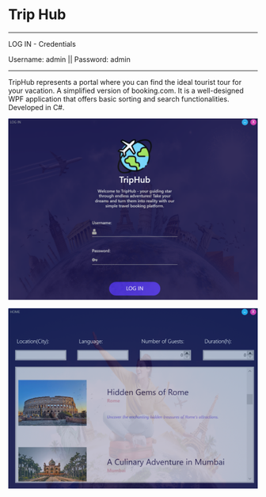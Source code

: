 # Trip Hub

********************
LOG IN - Credentials

Username: admin || Password: admin
*********************
TripHub represents a portal where you can find the ideal tourist tour for your vacation. A simplified version of booking.com.
It is a well-designed WPF application that offers basic sorting and search functionalities.
Developed in C#.

![Screenshot](https://github.com/fik01/Trip-Hub/blob/main/loginPrint.png?raw=true)

![Screenshot](https://github.com/fik01/Trip-Hub/blob/main/homePrint.png?raw=true)
